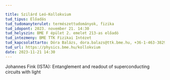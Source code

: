 ```yaml
---

title: Szilárd Leó-Kollokvium
tud_tipus: Előadás
tud_tudomanyterulet: természettudományok, fizika
tud_idopont: 2023. november 21. 14:30
tud_helyszin: BME F épület 2. emelet 213-as előadó
tud_intezmeny: BME TTK Fizikai Intézet
tud_kapcsolattarto: Dóra Balázs, dora.balazs@ttk.bme.hu, +36-1-463-3829
tud_url: https://physics.bme.hu/kollokvium
date: 2023-11-21 14:30
---
```

Johannes Fink (ISTA): Entanglement and readout of superconducting circuits with light
